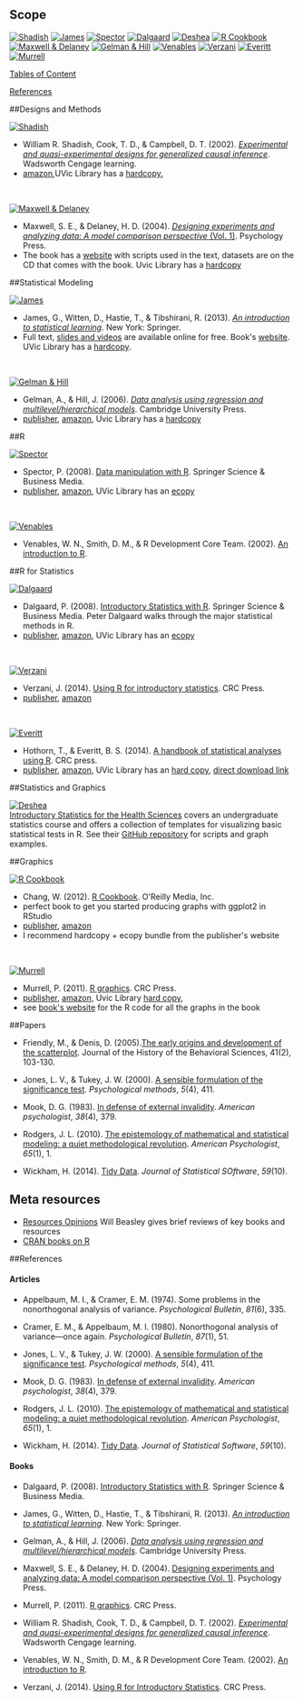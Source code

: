 ## Scope
 

[![Shadish](./materials/texts/images/shadish.png)](./materials/texts/toc/core_SCC_toc.pdf) [![James](./materials/texts/images/james.png)](./materials/texts/toc/model_JWHT_toc.pdf) [![Spector](./materials/texts/images/spector.png)](./materials/texts/toc/R_Spector_toc.pdf) [![Dalgaard](./materials/texts/images/dalgaard.png)](./materials/texts/toc/stat_Dalgaard_toc.pdf) [![Deshea](./materials/texts/images/deshea.png)](./materials/texts/toc/) [![R Cookbook](./materials/texts/images/chang.png)](./materials/texts/toc/graph_Chang_toc.pdf)   
[![Maxwell & Delaney](./materials/texts/images/maxwell.png)](./materials/texts/toc/core_MD_toc.pdf) [![Gelman & Hill](./materials/texts/images/gelman.png)](./materials/texts/toc/model_GH_toc.pdf) [![Venables](./materials/texts/images/venables.png)](./materials/texts/toc/R_Venables_toc.pdf)  [![Verzani](./materials/texts/images/verzani.png)](./materials/texts/toc/stat_Verzani_toc.pdf) [![Everitt](./materials/texts/images/everitt.png)](./materials/texts/toc/stat_EH_toc.pdf) [![Murrell](./materials/texts/images/murrell.png)](./materials/texts/toc/graph_Murrell_toc.pdf)  

[Tables of Content](https://github.com/andkov/psy532/raw/master/materials/texts/toc/toc.pdf)

[References](./library.md#references)

##Designs and Methods

[![Shadish](./materials/texts/images/shadish.png)](http://impact.cgiar.org/pdf/147.pdf)    
- William R. Shadish, Cook, T. D., & Campbell, D. T. (2002). [*Experimental and quasi-experimental designs for generalized causal inference*](https://scholar.google.ca/scholar?q=Experimental+and+quasi-experimental+designs+for+generalized+causal+inference&btnG=&hl=en&as_sdt=0%2C5). Wadsworth Cengage learning.   
- [amazon](http://www.amazon.com/Experimental-Quasi-Experimental-Designs-Generalized-Inference/dp/0395615569/ref=sr_1_1?ie=UTF8&qid=1435984771&sr=8-1&keywords=shadish+cook+and+campbell&pebp=1435984771016&perid=1DMRH03RWE7YCWQZE31Z),UVic Library has a [hardcopy](http://voyager.library.uvic.ca/vwebv/holdingsInfo?bibId=1328797)[.](https://drive.google.com/file/d/0B8KlNxv-FHyjdVNmdm9ZZDloMDQ/view?usp=sharing)  

</br>

[![Maxwell & Delaney](./materials/texts/images/maxwell.png)](https://books.google.ca/books?id=gKZbD3lL88AC&printsec=frontcover#v=onepage&q&f=false)   
- Maxwell, S. E., & Delaney, H. D. (2004). [*Designing experiments and analyzing data: A model comparison perspective* (Vol. 1)](https://scholar.google.ca/scholar?q=+Designing+experiments+and+analyzing+data%3A+A+model+comparison+perspective&btnG=&hl=en&as_sdt=0%2C5). Psychology Press.    
- The book has a [website](http://www.designingexperiments.com/) with  scripts used in the text, datasets are on the CD that comes with the book. Uvic Library has a [hardcopy](http://voyager.library.uvic.ca/vwebv/holdingsInfo?bibId=1337909)


 
##Statistical Modeling

[![James](./materials/texts/images/james.png)](http://www-bcf.usc.edu/~gareth/ISL/ISLR%20First%20Printing.pdf)     
- James, G., Witten, D., Hastie, T., & Tibshirani, R. (2013). [*An introduction to statistical learning*](https://scholar.google.ca/scholar?q=An+introduction+to+statistical+learning&btnG=&hl=en&as_sdt=0%2C5). New York: Springer.   
- Full text, [slides and videos](http://www.dataschool.io/15-hours-of-expert-machine-learning-videos/) are available online for free. Book's [website](http://www.statlearning.com). UVic Library has a [hardcopy](http://voyager.library.uvic.ca/vwebv/holdingsInfo?bibId=3011282).  

</br>

[![Gelman & Hill](./materials/texts/images/gelman.png)](https://books.google.ca/books?id=c9xLKzZWoZ4C&printsec=frontcover&source=gbs_ge_summary_r&cad=0#v=onepage&q&f=false)     
- Gelman, A., & Hill, J. (2006). [*Data analysis using regression and multilevel/hierarchical models*](https://scholar.google.ca/scholar?hl=en&q=Data+analysis+using+regression+and+multilevel%2Fhierarchical+models&btnG=&as_sdt=1%2C5&as_sdtp=). Cambridge University Press.   
- [publisher](http://www.cambridge.org/us/academic/subjects/statistics-probability/statistical-theory-and-methods/data-analysis-using-regression-and-multilevelhierarchical-models), [amazon](http://www.amazon.ca/Analysis-Regression-Multilevel-Hierarchical-Models/dp/052168689X),  Uvic Library has a [hardcopy](http://voyager.library.uvic.ca/vwebv/holdingsInfo?bibId=1553520)    


##R

[![Spector](./materials/texts/images/spector.png)](http://download.springer.com.ezproxy.library.uvic.ca/static/pdf/189/bok%253A978-0-387-74731-6.pdf?originUrl=http%3A%2F%2Flink.springer.com%2Fbook%2F10.1007%2F978-0-387-74731-6&token2=exp=1441288256~acl=%2Fstatic%2Fpdf%2F189%2Fbok%25253A978-0-387-74731-6.pdf%3ForiginUrl%3Dhttp%253A%252F%252Flink.springer.com%252Fbook%252F10.1007%252F978-0-387-74731-6*~hmac=c8954468cfa04c69bf2161ee9c6cac32257939209a208c3681221f76558c09a9)  
- Spector, P. (2008). [Data manipulation with R](https://scholar.google.ca/scholar?hl=en&q=data+manipulation+with+R&btnG=&as_sdt=1%2C5&as_sdtp=). Springer Science & Business Media.  
- [publisher](http://www.springer.com/us/book/9780387747309), [amazon](http://www.amazon.com/Data-Manipulation-R-Use/dp/0387747303/ref=sr_1_1?ie=UTF8&qid=1435985565&sr=8-1&keywords=data+manipulation+with+r&pebp=1435985565937&perid=09BPKFCSYR1GTK7HR0MC), UVic Library has an [ecopy](http://link.springer.com.ezproxy.library.uvic.ca/book/10.1007%2F978-0-387-74731-6)  

</br>

[![Venables](./materials/texts/images/venables.png)](http://www.ms.uky.edu/~molzon/courses/ma320/R/Introduction-to-R.pdf)
- Venables, W. N., Smith, D. M., & R Development Core Team. (2002). [An introduction to R](https://scholar.google.ca/scholar?q=An+introduction+to+R&btnG=&hl=en&as_sdt=0%2C5).


##R for Statistics

[![Dalgaard](./materials/texts/images/dalgaard.png)](http://link.springer.com.ezproxy.library.uvic.ca/book/10.1007/978-0-387-79054-1)   
- Dalgaard, P. (2008). [Introductory Statistics with R](https://scholar.google.ca/scholar?q=Introductory+Statistics+with+R&btnG=&hl=en&as_sdt=0%2C5). Springer Science & Business Media. Peter Dalgaard walks through the major statistical methods in R. 
- [publisher](http://www.springer.com/us/book/9780387790534), [amazon](http://www.amazon.com/Introductory-Statistics-R-Computing/dp/0387954759),  UVic Library has an [ecopy](http://link.springer.com.ezproxy.library.uvic.ca/book/10.1007%2F978-0-387-79054-1)

</br>

[![Verzani](./materials/texts/images/verzani.png)](https://cran.r-project.org/doc/contrib/Verzani-SimpleR.pdf)   
- Verzani, J. (2014). [Using R for introductory statistics](https://cran.r-project.org/doc/contrib/Verzani-SimpleR.pdf).  CRC Press.
- [publisher](https://www.crcpress.com/Using-R-for-Introductory-Statistics-Second-Edition/Verzani/9781466590731), [amazon](http://www.amazon.ca/Using-Introductory-Statistics-Second-Chapman-ebook/dp/B00L2EBHXM/ref=sr_1_1?ie=UTF8&qid=1441288302&sr=8-1&keywords=Using+R+for+Introductory+Statistics%2C+Second+Edition)

</br>

[![Everitt](./materials/texts/images/everitt.png)](http://www.ecostat.unical.it/tarsitano/Didattica/LabStat2/Everitt.pdf)   
- Hothorn, T., & Everitt, B. S. (2014). [A handbook of statistical analyses using R](https://scholar.google.ca/scholar?q=A+Handbook+of+Statistical+Analyses+using+R&btnG=&hl=en&as_sdt=0%2C5). CRC press.
- [publisher](https://www.crcpress.com/A-Handbook-of-Statistical-Analyses-using-R-Third-Edition/Hothorn-Everitt/9781482204582), [amazon](http://www.amazon.com/Handbook-Statistical-Analyses-Using-Second/dp/1420079336/ref=sr_1_2?ie=UTF8&qid=1435986045&sr=8-2&keywords=A+Handbook+of+Statistical+Analyses+Using+R&pebp=1435986048108&perid=177DZ3S2R9QC4EQ6H5TD), UVic Library has an [hard copy](http://voyager.library.uvic.ca/vwebv/holdingsInfo?bibId=1551977), 
 [direct download link](http://xa.yimg.com/kq/groups/16412409/783160322/name/A%2BHandbook%2Bof%2BStatistical%2BAnalyses%2BUsing%2BR.pdf)

##Statistics and Graphics

[![Deshea](./materials/texts/images/deshea.png)](http://www.amazon.com/Introductory-Statistics-Health-Sciences-DeShea/dp/1466565330/ref=sr_1_1?ie=UTF8&qid=1435986355&sr=8-1&keywords=Introductory+Statistics+for+the+Health+Sciences&pebp=1435986356585&perid=14VVYKK768NKSE8AB6RE)     
[Introductory Statistics for the Health Sciences](http://desheastats.com/) covers an undergraduate statistics course and offers a collection of templates for visualizing basic statistical tests in R. See their [GitHub repository](https://github.com/OuhscBbmc/DeSheaToothakerIntroStats) for scripts and graph examples.

##Graphics

[![R Cookbook](./materials/texts/images/chang.png)](http://www.cookbook-r.com/)   
- Chang, W. (2012). [R Cookbook](https://scholar.google.ca/scholar?hl=en&q=r+graphic+cookbook&btnG=&as_sdt=1%2C5&as_sdtp=). O'Reilly Media, Inc.
- perfect book to get you started producing graphs with ggplot2 in RStudio
- [publisher](http://shop.oreilly.com/product/9780596809164.do), [amazon](http://www.amazon.ca/R-Graphics-Cookbook-Winston-Chang/dp/1449316956)
- I recommend hardcopy + ecopy bundle from the publisher's website  

</br>

[![Murrell](./materials/texts/images/murrell.png)](http://www.e-reading.club/bookreader.php/137370/C486x_C06.pdf)  
- Murrell, P. (2011). [R graphics](https://scholar.google.ca/scholar?q=R+Graphics&btnG=&hl=en&as_sdt=0%2C5). CRC Press.
- [publisher](), [amazon](), Uvic Library [hard copy](),
- see [book's website](https://www.stat.auckland.ac.nz/~paul/RG2e/) for the R code for all the graphs in the book


##Papers
- Friendly, M., & Denis, D. (2005).[The early origins and development of the scatterplot](http://euclid.psych.yorku.ca/datavis.ca/papers/friendly-scat.pdf). Journal of the History of the Behavioral Sciences, 41(2), 103-130.

- Jones, L. V., & Tukey, J. W. (2000). [A sensible formulation of the significance test](http://forrest.psych.unc.edu/jones-tukey112399.html). *Psychological methods*, *5*(4), 411.
 
- Mook, D. G. (1983). [In defense of external invalidity](http://www.vanderbilt.edu/psychological_sciences/graduate/programs/quantitative-methods/quantitative-content/mook_1983.pdf). *American psychologist*, *38*(4), 379.
 
- Rodgers, J. L. (2010). [The epistemology of mathematical and statistical modeling: a quiet methodological revolution](http://www.researchgate.net/profile/Joe_Rodgers/publication/40906532_The_epistemology_of_mathematical_and_statistical_modeling_a_quiet_methodological_revolution/links/546b68ae0cf2f5eb18091cbd.pdf). *American Psychologist*, *65*(1), 1.

- Wickham, H. (2014). [Tidy Data](http://www.jstatsoft.org/v59/i10/paper). *Journal of Statistical SOftware*, *59*(10). 


## Meta resources
- [Resources Opinions](https://github.com/OuhscBbmc/RedcapExamplesAndPatterns/blob/master/DocumentationGlobal/ResourcesOpinions.md)  Will Beasley gives  brief reviews of key books and resources    
- [CRAN books on R]()





##References


#### Articles  

- Appelbaum, M. I., & Cramer, E. M. (1974). Some problems in the nonorthogonal analysis of variance. *Psychological Bulletin*, *81*(6), 335.

- Cramer, E. M., & Appelbaum, M. I. (1980). Nonorthogonal analysis of variance—once again. *Psychological Bulletin*, *87*(1), 51.
 
- Jones, L. V., & Tukey, J. W. (2000). [A sensible formulation of the significance test](http://forrest.psych.unc.edu/jones-tukey112399.html). *Psychological methods*, *5*(4), 411.
 
- Mook, D. G. (1983). [In defense of external invalidity](http://www.vanderbilt.edu/psychological_sciences/graduate/programs/quantitative-methods/quantitative-content/mook_1983.pdf). *American psychologist*, *38*(4), 379.
 
- Rodgers, J. L. (2010). [The epistemology of mathematical and statistical modeling: a quiet methodological revolution](http://www.researchgate.net/profile/Joe_Rodgers/publication/40906532_The_epistemology_of_mathematical_and_statistical_modeling_a_quiet_methodological_revolution/links/546b68ae0cf2f5eb18091cbd.pdf). *American Psychologist*, *65*(1), 1.

- Wickham, H. (2014). [Tidy Data](http://www.jstatsoft.org/v59/i10/paper). *Journal of Statistical Software*, *59*(10). 


#### Books

- Dalgaard, P. (2008). [Introductory Statistics with R](http://down.cenet.org.cn/upfile/28/200612374427146.pdf). Springer Science & Business Media.

- James, G., Witten, D., Hastie, T., & Tibshirani, R. (2013). [*An introduction to statistical learning*](http://www-bcf.usc.edu/~gareth/ISL/ISLR%20First%20Printing.pdf). New York: Springer.

- Gelman, A., & Hill, J. (2006). [*Data analysis using regression and multilevel/hierarchical models*](). Cambridge University Press.

- Maxwell, S. E., & Delaney, H. D. (2004). [Designing experiments and analyzing data: A model comparison perspective (Vol. 1)](https://books.google.ca/books?id=gKZbD3lL88AC&printsec=frontcover#v=onepage&q&f=false). Psychology Press.
 
- Murrell, P. (2011). [R graphics](http://www.e-reading.club/bookreader.php/137370/C486x_C06.pdf). CRC Press.

- William R. Shadish, Cook, T. D., & Campbell, D. T. (2002). [*Experimental and quasi-experimental designs for generalized causal inference*](http://impact.cgiar.org/pdf/147.pdf). Wadsworth Cengage learning.

- Venables, W. N., Smith, D. M., & R Development Core Team. (2002). [An introduction to R](http://www.ms.uky.edu/~molzon/courses/ma320/R/Introduction-to-R.pdf).

- Verzani, J. (2014). [Using R for Introductory Statistics](https://cran.r-project.org/doc/contrib/Verzani-SimpleR.pdf). CRC Press.
 

 
